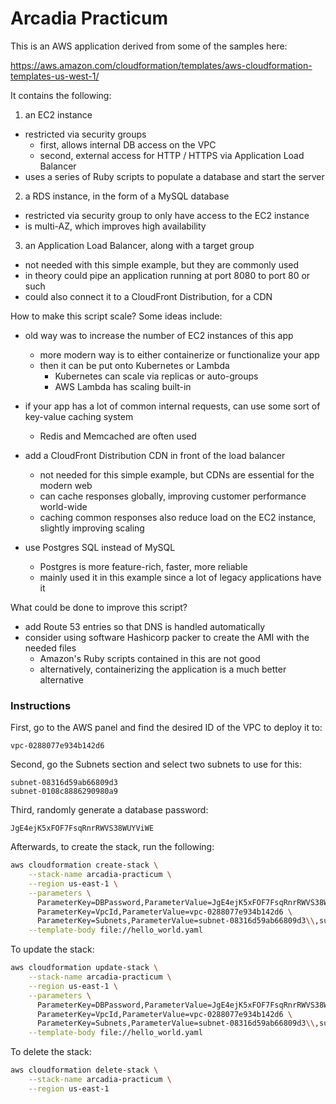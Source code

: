 # Arcadia Practicum

This is an AWS application derived from some of the samples here:

https://aws.amazon.com/cloudformation/templates/aws-cloudformation-templates-us-west-1/

It contains the following:

1) an EC2 instance

* restricted via security groups
  * first, allows internal DB access on the VPC
  * second, external access for HTTP / HTTPS via Application Load Balancer
* uses a series of Ruby scripts to populate a database and start the server

2) a RDS instance, in the form of a MySQL database

* restricted via security group to only have access to the EC2 instance
* is multi-AZ, which improves high availability

3) an Application Load Balancer, along with a target group

* not needed with this simple example, but they are commonly used
* in theory could pipe an application running at port 8080 to port 80 or such
* could also connect it to a CloudFront Distribution, for a CDN

How to make this script scale? Some ideas include:

* old way was to increase the number of EC2 instances of this app
  * more modern way is to either containerize or functionalize your app
  * then it can be put onto Kubernetes or Lambda
    * Kubernetes can scale via replicas or auto-groups
    * AWS Lambda has scaling built-in

* if your app has a lot of common internal requests, can use some sort of key-value caching system
  * Redis and Memcached are often used

* add a CloudFront Distribution CDN in front of the load balancer
  * not needed for this simple example, but CDNs are essential for the modern web
  * can cache responses globally, improving customer performance world-wide
  * caching common responses also reduce load on the EC2 instance, slightly improving scaling

* use Postgres SQL instead of MySQL
  * Postgres is more feature-rich, faster, more reliable
  * mainly used it in this example since a lot of legacy applications have it

What could be done to improve this script?

* add Route 53 entries so that DNS is handled automatically
* consider using software Hashicorp packer to create the AMI with the needed files
  * Amazon's Ruby scripts contained in this are not good
  * alternatively, containerizing the application is a much better alternative

### Instructions

First, go to the AWS panel and find the desired ID of the VPC to deploy it to:

```
vpc-0288077e934b142d6
```

Second, go the Subnets section and select two subnets to use for this:

```
subnet-08316d59ab66809d3
subnet-0108c8886290980a9
```

Third, randomly generate a database password:

```
JgE4ejK5xFOF7FsqRnrRWVS38WUYViWE
```

Afterwards, to create the stack, run the following:

```bash
aws cloudformation create-stack \
    --stack-name arcadia-practicum \
    --region us-east-1 \
    --parameters \
      ParameterKey=DBPassword,ParameterValue=JgE4ejK5xFOF7FsqRnrRWVS38WUYViWE \
      ParameterKey=VpcId,ParameterValue=vpc-0288077e934b142d6 \
      ParameterKey=Subnets,ParameterValue=subnet-08316d59ab66809d3\\,subnet-0108c8886290980a9 \
    --template-body file://hello_world.yaml
```

To update the stack:

```bash
aws cloudformation update-stack \
    --stack-name arcadia-practicum \
    --region us-east-1 \
    --parameters \
      ParameterKey=DBPassword,ParameterValue=JgE4ejK5xFOF7FsqRnrRWVS38WUYViWE \
      ParameterKey=VpcId,ParameterValue=vpc-0288077e934b142d6 \
      ParameterKey=Subnets,ParameterValue=subnet-08316d59ab66809d3\\,subnet-0108c8886290980a9 \
    --template-body file://hello_world.yaml
```

To delete the stack:

```bash
aws cloudformation delete-stack \
    --stack-name arcadia-practicum \
    --region us-east-1
```